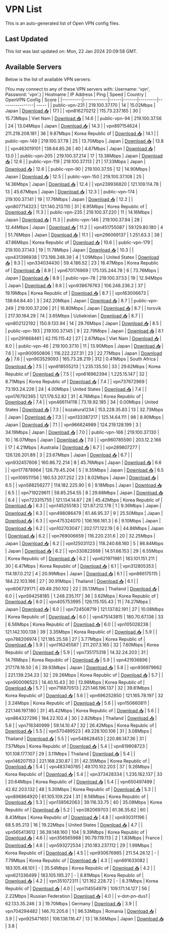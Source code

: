 # VPN List

This is an auto-generated list of Open VPN config files.

## Last Updated

This list was last updated on: Mon, 22 Jan 2024 20:09:58 GMT.

## Available Servers

Below is the list of available VPN servers:

(You may connect to any of these VPN servers with: Username: 'vpn', Password: 'vpn'.)
| Hostname | IP Address | Ping | Speed | Country | OpenVPN Config | Score |
|----------|------------|------|-------|---------|----------------| ----- |
| public-vpn-231 | 219.100.37.170 | 14 | 15.02Mbps | Japan | [Download 📥](./configs/server_0_JP.ovpn) | 17.1 |
| vpn816270212 | 115.73.237.165 | 30 | 15.73Mbps | Viet Nam | [Download 📥](./configs/server_1_VN.ovpn) | 14.6 |
| public-vpn-94 | 219.100.37.56 | 24 | 13.04Mbps | Japan | [Download 📥](./configs/server_2_JP.ovpn) | 14.3 |
| vpn897154624 | 211.218.208.181 | 36 | 9.87Mbps | Korea Republic of | [Download 📥](./configs/server_3_KR.ovpn) | 14.1 |
| public-vpn-149 | 219.100.37.78 | 25 | 13.70Mbps | Japan | [Download 📥](./configs/server_4_JP.ovpn) | 13.8 |
| vpn463019101 | 138.64.85.26 | 40 | 4.67Mbps | Japan | [Download 📥](./configs/server_5_JP.ovpn) | 13.0 |
| public-vpn-205 | 219.100.37.214 | 17 | 13.38Mbps | Japan | [Download 📥](./configs/server_6_JP.ovpn) | 12.6 |
| public-vpn-119 | 219.100.37.113 | 21 | 17.33Mbps | Japan | [Download 📥](./configs/server_7_JP.ovpn) | 12.6 |
| public-vpn-90 | 219.100.37.55 | 12 | 14.90Mbps | Japan | [Download 📥](./configs/server_8_JP.ovpn) | 12.5 |
| public-vpn-150 | 219.100.37.108 | 25 | 14.36Mbps | Japan | [Download 📥](./configs/server_9_JP.ovpn) | 12.4 |
| vpn239936820 | 121.109.114.78 | 13 | 45.67Mbps | Japan | [Download 📥](./configs/server_10_JP.ovpn) | 12.3 |
| public-vpn-174 | 219.100.37.141 | 19 | 17.76Mbps | Japan | [Download 📥](./configs/server_11_JP.ovpn) | 12.2 |
| vpn807714323 | 121.140.213.110 | 31 | 6.95Mbps | Korea Republic of | [Download 📥](./configs/server_12_KR.ovpn) | 11.3 |
| public-vpn-235 | 219.100.37.220 | 11 | 14.16Mbps | Japan | [Download 📥](./configs/server_13_JP.ovpn) | 11.3 |
| public-vpn-146 | 219.100.37.94 | 28 | 12.44Mbps | Japan | [Download 📥](./configs/server_14_JP.ovpn) | 11.2 |
| vpn451755087 | 59.129.80.180 | 4 | 51.76Mbps | Japan | [Download 📥](./configs/server_15_JP.ovpn) | 11.1 |
| vpn296069137 | 1.251.63.3 | 38 | 47.86Mbps | Korea Republic of | [Download 📥](./configs/server_16_KR.ovpn) | 10.6 |
| public-vpn-179 | 219.100.37.143 | 19 | 11.78Mbps | Japan | [Download 📥](./configs/server_17_JP.ovpn) | 10.3 |
| vpn431396938 | 173.198.248.39 | 4 | 1.09Mbps | United States | [Download 📥](./configs/server_18_US.ovpn) | 9.3 |
| vpn334034430 | 59.4.186.52 | 23 | 18.47Mbps | Korea Republic of | [Download 📥](./configs/server_19_KR.ovpn) | 8.9 |
| vpn670176969 | 175.135.244.78 | 6 | 73.76Mbps | Japan | [Download 📥](./configs/server_20_JP.ovpn) | 8.9 |
| public-vpn-78 | 219.100.37.53 | 19 | 12.94Mbps | Japan | [Download 📥](./configs/server_21_JP.ovpn) | 8.8 |
| vpn938676763 | 106.248.236.2 | 37 | 19.19Mbps | Korea Republic of | [Download 📥](./configs/server_22_KR.ovpn) | 8.7 |
| vpn163006673 | 138.64.84.40 | 3 | 242.20Mbps | Japan | [Download 📥](./configs/server_23_JP.ovpn) | 8.7 |
| public-vpn-249 | 219.100.37.206 | 21 | 16.80Mbps | Japan | [Download 📥](./configs/server_24_JP.ovpn) | 8.7 |
| torsvik | 217.30.164.29 | 74 | 3.65Mbps | Uzbekistan | [Download 📥](./configs/server_25_UZ.ovpn) | 8.7 |
| vpn802122192 | 150.9.133.94 | 14 | 29.76Mbps | Japan | [Download 📥](./configs/server_26_JP.ovpn) | 8.5 |
| public-vpn-193 | 219.100.37.145 | 9 | 22.79Mbps | Japan | [Download 📥](./configs/server_27_JP.ovpn) | 8.1 |
| vpn291668461 | 42.115.115.42 | 27 | 2.67Mbps | Viet Nam | [Download 📥](./configs/server_28_VN.ovpn) | 8.0 |
| public-vpn-46 | 219.100.37.10 | 11 | 13.90Mbps | Japan | [Download 📥](./configs/server_29_JP.ovpn) | 7.6 |
| vpn900950806 | 116.222.227.31 | 23 | 22.77Mbps | Japan | [Download 📥](./configs/server_30_JP.ovpn) | 7.6 |
| vpn903529093 | 165.73.28.219 | 312 | 0.41Mbps | South Africa | [Download 📥](./configs/server_31_ZA.ovpn) | 7.5 |
| vpn818555213 | 1.235.135.50 | 33 | 29.62Mbps | Korea Republic of | [Download 📥](./configs/server_32_KR.ovpn) | 7.5 |
| vpn616962394 | 1.225.15.147 | 32 | 8.71Mbps | Korea Republic of | [Download 📥](./configs/server_33_KR.ovpn) | 7.4 |
| vpn737672969 | 73.193.24.226 | 24 | 4.00Mbps | United States | [Download 📥](./configs/server_34_US.ovpn) | 7.4 |
| vpn176792365 | 121.176.52.82 | 31 | 4.76Mbps | Korea Republic of | [Download 📥](./configs/server_35_KR.ovpn) | 7.4 |
| vpn466114118 | 73.19.92.185 | 34 | 0.00Mbps | United States | [Download 📥](./configs/server_36_US.ovpn) | 7.3 |
| kozakura1234 | 153.228.35.83 | 13 | 32.73Mbps | Japan | [Download 📥](./configs/server_37_JP.ovpn) | 7.3 |
| vpn133387217 | 125.14.64.111 | 98 | 8.90Mbps | Japan | [Download 📥](./configs/server_38_JP.ovpn) | 7.1 |
| vpn966624989 | 124.219.128.199 | 3 | 34.19Mbps | Japan | [Download 📥](./configs/server_39_JP.ovpn) | 7.0 |
| public-vpn-166 | 219.100.37.130 | 10 | 16.07Mbps | Japan | [Download 📥](./configs/server_40_JP.ovpn) | 7.0 |
| vpn960785590 | 203.12.2.166 | 17 | 4.21Mbps | Australia | [Download 📥](./configs/server_41_AU.ovpn) | 6.7 |
| vpn289807277 | 126.126.201.89 | 3 | 23.67Mbps | Japan | [Download 📥](./configs/server_42_JP.ovpn) | 6.7 |
| vpn932457606 | 160.86.72.214 | 8 | 45.76Mbps | Japan | [Download 📥](./configs/server_43_JP.ovpn) | 6.6 |
| vpn177878964 | 126.79.45.204 | 5 | 9.35Mbps | Japan | [Download 📥](./configs/server_44_JP.ovpn) | 6.5 |
| vpn109511156 | 180.53.207.252 | 23 | 8.02Mbps | Japan | [Download 📥](./configs/server_45_JP.ovpn) | 6.5 |
| vpn588256277 | 114.182.225.90 | 6 | 9.18Mbps | Japan | [Download 📥](./configs/server_46_JP.ovpn) | 6.5 |
| vpn719229611 | 59.85.254.55 | 8 | 29.68Mbps | Japan | [Download 📥](./configs/server_47_JP.ovpn) | 6.4 |
| vpn723315755 | 121.134.14.67 | 28 | 45.42Mbps | Korea Republic of | [Download 📥](./configs/server_48_KR.ovpn) | 6.3 |
| vpn145255183 | 121.87.212.178 | 1 | 9.36Mbps | Japan | [Download 📥](./configs/server_49_JP.ovpn) | 6.3 |
| vpn498086479 | 61.46.95.37 | 9 | 25.50Mbps | Japan | [Download 📥](./configs/server_50_JP.ovpn) | 6.3 |
| vpn475324070 | 106.166.161.3 | 6 | 9.10Mbps | Japan | [Download 📥](./configs/server_51_JP.ovpn) | 6.2 |
| vpn102703047 | 202.171.122.19 | 6 | 44.88Mbps | Japan | [Download 📥](./configs/server_52_JP.ovpn) | 6.2 |
| vpn769006659 | 116.220.231.6 | 20 | 32.25Mbps | Japan | [Download 📥](./configs/server_53_JP.ovpn) | 6.2 |
| vpn125031123 | 118.240.68.160 | 5 | 86.84Mbps | Japan | [Download 📥](./configs/server_54_JP.ovpn) | 6.2 |
| vpn330822688 | 14.51.66.153 | 29 | 6.55Mbps | Korea Republic of | [Download 📥](./configs/server_55_KR.ovpn) | 6.2 |
| vpn621971981 | 183.101.151.211 | 30 | 6.47Mbps | Korea Republic of | [Download 📥](./configs/server_56_KR.ovpn) | 6.1 |
| vpn312805353 | 114.187.0.212 | 4 | 20.99Mbps | Japan | [Download 📥](./configs/server_57_JP.ovpn) | 6.1 |
| vpn866175115 | 184.22.103.186 | 27 | 30.91Mbps | Thailand | [Download 📥](./configs/server_58_TH.ovpn) | 6.1 |
| vpn606729171 | 49.49.250.102 | 22 | 35.13Mbps | Thailand | [Download 📥](./configs/server_59_TH.ovpn) | 6.0 |
| vpn594258185 | 1.248.235.117 | 36 | 3.62Mbps | Korea Republic of | [Download 📥](./configs/server_60_KR.ovpn) | 6.0 |
| vpn405753995 | 126.115.155.43 | 11 | 74.27Mbps | Japan | [Download 📥](./configs/server_61_JP.ovpn) | 6.0 |
| vpn724508719 | 121.137.82.191 | 27 | 10.08Mbps | Korea Republic of | [Download 📥](./configs/server_62_KR.ovpn) | 6.0 |
| vpn475143815 | 180.70.67.136 | 33 | 6.56Mbps | Korea Republic of | [Download 📥](./configs/server_63_KR.ovpn) | 6.0 |
| vpn105028238 | 121.142.100.138 | 39 | 3.35Mbps | Korea Republic of | [Download 📥](./configs/server_64_KR.ovpn) | 5.9 |
| vpn788206974 | 121.185.25.58 | 27 | 3.77Mbps | Korea Republic of | [Download 📥](./configs/server_65_KR.ovpn) | 5.9 |
| vpn116245587 | 211.207.3.165 | 32 | 7.60Mbps | Korea Republic of | [Download 📥](./configs/server_66_KR.ovpn) | 5.9 |
| vpn735175318 | 14.32.24.203 | 31 | 14.76Mbps | Korea Republic of | [Download 📥](./configs/server_67_KR.ovpn) | 5.9 |
| vpn421936896 | 217.178.16.50 | 6 | 39.93Mbps | Japan | [Download 📥](./configs/server_68_JP.ovpn) | 5.8 |
| vpn936979662 | 221.139.234.23 | 32 | 29.26Mbps | Korea Republic of | [Download 📥](./configs/server_69_KR.ovpn) | 5.7 |
| vpn900096523 | 14.40.10.43 | 30 | 13.98Mbps | Korea Republic of | [Download 📥](./configs/server_70_KR.ovpn) | 5.7 |
| vpn716870513 | 221.146.196.137 | 32 | 39.81Mbps | Korea Republic of | [Download 📥](./configs/server_71_KR.ovpn) | 5.6 |
| vpn696252850 | 121.165.78.197 | 32 | 3.24Mbps | Korea Republic of | [Download 📥](./configs/server_72_KR.ovpn) | 5.6 |
| vpn150660811 | 221.146.197.180 | 31 | 45.42Mbps | Korea Republic of | [Download 📥](./configs/server_73_KR.ovpn) | 5.6 |
| vpn864327296 | 184.22.102.4 | 30 | 2.82Mbps | Thailand | [Download 📥](./configs/server_74_TH.ovpn) | 5.6 |
| vpn716340999 | 59.14.10.47 | 32 | 26.42Mbps | Korea Republic of | [Download 📥](./configs/server_75_KR.ovpn) | 5.5 |
| vpn570489523 | 49.228.100.106 | 31 | 3.08Mbps | Thailand | [Download 📥](./configs/server_76_TH.ovpn) | 5.5 |
| vpn548628453 | 220.86.147.36 | 31 | 7.57Mbps | Korea Republic of | [Download 📥](./configs/server_77_KR.ovpn) | 5.4 |
| vpn819908723 | 101.108.177.107 | 29 | 3.11Mbps | Thailand | [Download 📥](./configs/server_78_TH.ovpn) | 5.4 |
| vpn146207153 | 221.168.230.87 | 31 | 42.35Mbps | Korea Republic of | [Download 📥](./configs/server_79_KR.ovpn) | 5.4 |
| vpn483740785 | 49.170.102.203 | 37 | 9.26Mbps | Korea Republic of | [Download 📥](./configs/server_80_KR.ovpn) | 5.4 |
| vpn373428334 | 1.235.162.137 | 33 | 20.64Mbps | Korea Republic of | [Download 📥](./configs/server_81_KR.ovpn) | 5.4 |
| vpn650497499 | 42.82.203.132 | 48 | 5.30Mbps | Korea Republic of | [Download 📥](./configs/server_82_KR.ovpn) | 5.3 |
| vpn896864920 | 61.105.109.224 | 31 | 9.56Mbps | Korea Republic of | [Download 📥](./configs/server_83_KR.ovpn) | 5.3 |
| vpn138562063 | 39.116.33.75 | 40 | 35.08Mbps | Korea Republic of | [Download 📥](./configs/server_84_KR.ovpn) | 5.2 |
| vpn382069703 | 61.36.35.62 | 60 | 8.43Mbps | Korea Republic of | [Download 📥](./configs/server_85_KR.ovpn) | 4.8 |
| vpn930311196 | 68.5.95.213 | 16 | 19.22Mbps | United States | [Download 📥](./configs/server_86_US.ovpn) | 4.7 |
| vpn565413612 | 36.39.148.160 | 104 | 9.39Mbps | Korea Republic of | [Download 📥](./configs/server_87_KR.ovpn) | 4.6 |
| vpn356565988 | 90.79.119.113 | 2 | 1.83Mbps | France | [Download 📥](./configs/server_88_FR.ovpn) | 4.6 |
| vpn593272534 | 210.183.237.112 | 29 | 1.99Mbps | Korea Republic of | [Download 📥](./configs/server_89_KR.ovpn) | 4.5 |
| vpn930676985 | 211.54.26.12 | - | 7.79Mbps | Korea Republic of | [Download 📥](./configs/server_90_KR.ovpn) | 4.3 |
| vpn691633082 | 183.105.48.101 | - | 35.54Mbps | Korea Republic of | [Download 📥](./configs/server_91_KR.ovpn) | 4.2 |
| vpn621336499 | 183.105.195.27 | - | 8.81Mbps | Korea Republic of | [Download 📥](./configs/server_92_KR.ovpn) | 4.2 |
| vpn351072311 | 121.162.228.72 | - | 8.31Mbps | Korea Republic of | [Download 📥](./configs/server_93_KR.ovpn) | 4.0 |
| vpn114554979 | 109.171.14.127 | 56 | 2.22Mbps | Russian Federation | [Download 📥](./configs/server_94_RU.ovpn) | 4.0 |
| v-dot-pn-dus1 | 62.133.35.246 | 3 | 19.70Mbps | Germany | [Download 📥](./configs/server_95_DE.ovpn) | 3.9 |
| vpn704294482 | 146.70.205.6 | 1 | 96.53Mbps | Romania | [Download 📥](./configs/server_96_RO.ovpn) | 3.9 |
| vpn925471651 | 106.136.116.47 | 13 | 18.56Mbps | Japan | [Download 📥](./configs/server_97_JP.ovpn) | 3.8 |
